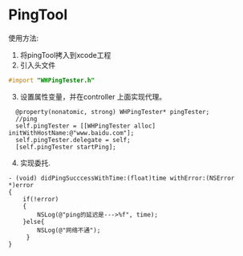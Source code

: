 # PingTool

使用方法:
1. 将pingTool拷入到xcode工程
2. 引入头文件
``` objective-c
#import "WHPingTester.h"
```
3. 设置属性变量，并在controller 上面实现代理。<WHPingDelegate>
```
  @property(nonatomic, strong) WHPingTester* pingTester;
  //ping
  self.pingTester = [[WHPingTester alloc] initWithHostName:@"www.baidu.com"];
  self.pingTester.delegate = self;
  [self.pingTester startPing];
```
4. 实现委托.
```
- (void) didPingSucccessWithTime:(float)time withError:(NSError *)error
{
    if(!error)
    {
        NSLog(@"ping的延迟是--->%f", time);
    }else{
        NSLog(@"网络不通");
     }
}
```
